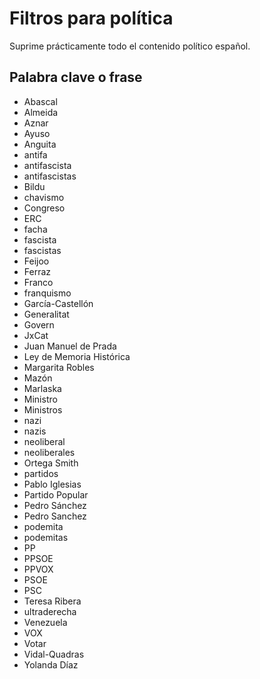 # Filtros para política
Suprime prácticamente todo el contenido político español.

## Palabra clave o frase
- Abascal
- Almeida
- Aznar
- Ayuso
- Anguita
- antifa
- antifascista
- antifascistas
- Bildu
- chavismo
- Congreso
- ERC
- facha
- fascista
- fascistas
- Feijoo
- Ferraz
- Franco
- franquismo
- García-Castellón
- Generalitat
- Govern
- JxCat
- Juan Manuel de Prada
- Ley de Memoria Histórica
- Margarita Robles
- Mazón
- Marlaska
- Ministro
- Ministros
- nazi
- nazis
- neoliberal
- neoliberales
- Ortega Smith
- partidos
- Pablo Iglesias
- Partido Popular
- Pedro Sánchez
- Pedro Sanchez
- podemita
- podemitas
- PP
- PPSOE
- PPVOX
- PSOE
- PSC
- Teresa Ribera
- ultraderecha
- Venezuela
- VOX
- Votar
- Vidal-Quadras
- Yolanda Díaz
